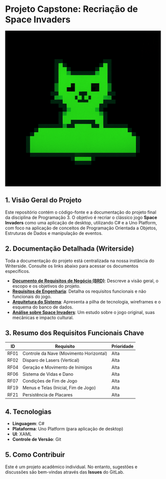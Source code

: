 # Projeto Capstone: Recriação de Space Invaders


![catsteroids.png](.gitlab/catsteroids.png)


## 1. Visão Geral do Projeto

Este repositório contém o código-fonte e a documentação do projeto final da disciplina de Programação 3. O objetivo é recriar o clássico jogo **Space Invaders** como uma aplicação de desktop, utilizando C# e a Uno Platform, com foco na aplicação de conceitos de Programação Orientada a Objetos, Estruturas de Dados e manipulação de eventos.

## 2. Documentação Detalhada (Writerside)

Toda a documentação do projeto está centralizada na nossa instância do Writerside. Consulte os links abaixo para acessar os documentos específicos.

- **[Documento de Requisitos de Negócio (BRD)](./Writerside/topics/BRD.md)**: Descreve a visão geral, o escopo e os objetivos do projeto.
- **[Requisitos de Engenharia](./Writerside/topics/Enginnering-Requeriments.md)**: Detalha os requisitos funcionais e não funcionais do jogo.
- **[Arquitetura do Sistema](./Writerside/topics/Architeture.md)**: Apresenta a pilha de tecnologia, wireframes e o esquema do banco de dados.
- **[Análise sobre Space Invaders](./Writerside/topics/Space-Invaders.md)**: Um estudo sobre o jogo original, suas mecânicas e impacto cultural.

## 3. Resumo dos Requisitos Funcionais Chave

| ID | Requisito | Prioridade |
| --- | --- | --- |
| RF01 | Controle da Nave (Movimento Horizontal) | Alta |
| RF02 | Disparo de Lasers (Vertical) | Alta |
| RF04 | Geração e Movimento de Inimigos | Alta |
| RF06 | Sistema de Vidas e Dano | Alta |
| RF07 | Condições de Fim de Jogo | Alta |
| RF19 | Menus e Telas (Inicial, Fim de Jogo) | Alta |
| RF21 | Persistência de Placares | Alta |

## 4. Tecnologias

*   **Linguagem**: C#
*   **Plataforma**: Uno Platform (para aplicação de desktop)
*   **UI**: XAML
*   **Controle de Versão**: Git

## 5. Como Contribuir

Este é um projeto acadêmico individual. No entanto, sugestões e discussões são bem-vindas através das **Issues** do GitLab.
